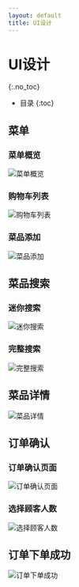 ```yaml
---
layout: default
title: UI设计
---
```


# UI设计
{:.no_toc}

* 目录
{:toc}

## 菜单

### 菜单概览

![菜单概览]()

### 购物车列表

![购物车列表]()

### 菜品添加

![菜品添加]()

## 菜品搜索

### 迷你搜索

![迷你搜索]()

### 完整搜索

![完整搜索]()

## 菜品详情

![菜品详情]()

## 订单确认

### 订单确认页面

![订单确认页面]()

### 选择顾客人数

![选择顾客人数]()
## 订单下单成功

![订单下单成功]()
